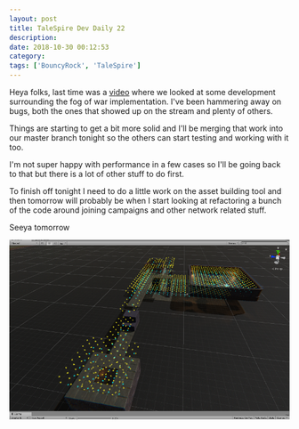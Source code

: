 ```yaml
---
layout: post
title: TaleSpire Dev Daily 22
description:
date: 2018-10-30 00:12:53
category:
tags: ['BouncyRock', 'TaleSpire']
---
```


Heya folks, last time was a [video](https://www.youtube.com/watch?v=n0-aj_sTWQ0) where we looked at some development surrounding the fog of war implementation. I've been hammering away on bugs, both the ones that showed up on the stream and plenty of others.

Things are starting to get a bit more solid and I'll be merging that work into our master branch tonight so the others can start testing and working with it too.

I'm not super happy with performance in a few cases so I'll be going back to that but there is a lot of other stuff to do first.

To finish off tonight I need to do a little work on the asset building tool and then tomorrow will probably be when I start looking at refactoring a bunch of the code around joining campaigns and other network related stuff.

Seeya tomorrow

![climbing search](assets/images/fogOfWarClimbing.png)
